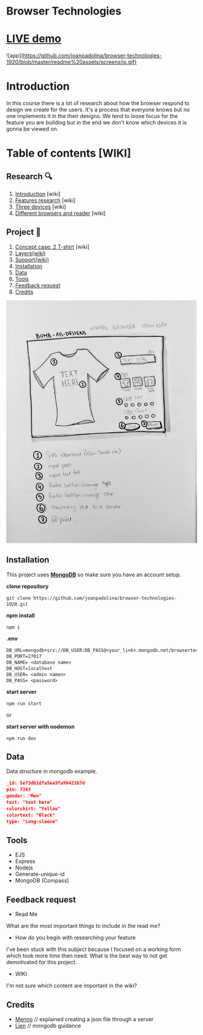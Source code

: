 # Browser Technologies
# [LIVE demo]()
![app](https://github.com/joanpadolina/browser-technologies-1920/blob/master/readme%20assets/screens/js.gif}

# Introduction

In this course there is a lot of research about how the browser respond to design we create for the users. It's a process that everyone knows but no one implements it in the their designs. We tend to loose focus for the feature you are building but in the end we don't know which devices it is gonna be viewed on.

# Table of contents [WIKI]

## Research 🔍 
1. [Introduction](#introduction) [wiki]
1. [Features research](https://github.com/joanpadolina/browser-technologies-1920/wiki/Features) [wiki]
1. [Three devices](https://github.com/joanpadolina/browser-technologies-1920/wiki/Three-devices) [wiki]
1. [Different browsers and reader](https://github.com/joanpadolina/browser-technologies-1920/wiki/Different-Browser) [wiki]

## Project 🎨 
1. [Concept case: 2 T-shirt](https://github.com/joanpadolina/browser-technologies-1920/wiki/Concept-case-2:-T-shirt-Design) [wiki]
1. [Layers(wiki)](https://github.com/joanpadolina/browser-technologies-1920/wiki/Layering)
1. [Support(wiki)](https://github.com/joanpadolina/browser-technologies-1920/wiki/Support)
1. [Installation](#installation) 
1. [Data](#data)
1. [Tools](#tools)
1. [Feedback request](#feedback-request)
1. [Credits](#credits)

<img src="readme assets/sketch 1.jpeg">

## Installation


This project uses __[MongoDB](https://www.mongodb.com/)__ so make sure you have an account setup.



__clone repository__
```
git clone https://github.com/joanpadolina/browser-technologies-1920.git
```

__npm install__

```
npm i
```

__.env__

```env
DB_URL=mongodb+srv://DB_USER:DB_PASS@<your_link>.mongodb.net/browsertech
DB_PORT=27017
DB_NAME= <database name>
DB_HOST=localhost
DB_USER= <admin namen>
DB_PASS= <password>
```

__start server__
```
npm run start 
```
or

__start server with nodemon__
```
npm run dev
```

## Data

Data structure in mongodb example.

```json
_id: 5e73db1d7a5ea9fa90421b7d
pin: 7343
gender: "Men"
text: "text here"
colorshirt: "Yellow"
colortext: "Black"
type: "Long-sleeve"

```

## Tools

* EJS
* Express
* Nodejs
* Generate-unique-id
* MongoDB (Compass)

## Feedback request


* Read Me

What are the most important things to include in the read me?

* How do you begin with researching your feature

I've been stuck with this subject because I focused on a working form which took more time then need. What is the best way to not get demotivated for this project. 

* WIKI

I'm not sure which content are important in the wiki? 


## Credits
* [Menno](https://github.com/Mennauu) // explained creating a json file through a server
* [Lien](https://github.com/nlvo) // mongodb guidance
